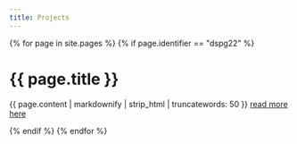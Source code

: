 ```yaml
---
title: Projects
---
```


{% for page in site.pages %}
  {% if page.identifier == "dspg22" %}    
  <h1> {{ page.title }} </h1>
    <p> 
    {{ page.content | markdownify | strip_html | truncatewords: 50 }}
    <a href= {{ page.url }}> read more here </a>
    </p>
  {% endif %}
{% endfor %}
